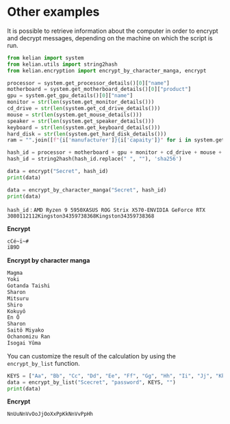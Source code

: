 # Other examples

It is possible to retrieve information about the computer in order to encrypt and decrypt messages, depending on the machine on which the script is run.

```python
from kelian import system
from kelian.utils import string2hash
from kelian.encryption import encrypt_by_character_manga, encrypt

processor = system.get_processor_details()[0]["name"]
motherboard = system.get_motherboard_details()[0]["product"]
gpu = system.get_gpu_details()[0]["name"]
monitor = str(len(system.get_monitor_details()))
cd_drive = str(len(system.get_cd_drive_details()))
mouse = str(len(system.get_mouse_details()))
speaker = str(len(system.get_speaker_details()))
keyboard = str(len(system.get_keyboard_details()))
hard_disk = str(len(system.get_hard_disk_details()))
ram = "".join([f"{i['manufacturer']}{i['capaity']}" for i in system.get_ram_details()])

hash_id = processor + motherboard + gpu + monitor + cd_drive + mouse + speaker + keyboard + hard_disk + ram
hash_id = string2hash(hash_id.replace(" ", ""), 'sha256')

data = encrypt("Secret", hash_id)
print(data)

data = encrypt_by_character_manga("Secret", hash_id)
print(data)
```

`hash_id` : `AMD Ryzen 9 5950XASUS ROG Strix X570-ENVIDIA GeForce RTX 3080112112Kingston34359738368Kingston34359738368`

**Encrypt**
```txt
cCé~ï~#
ïB9D
```

**Encrypt by character manga**
```txt
Magma
Yoki
Gotanda Taishi
Sharon        
Mitsuru       
Shiro
Kokuyô        
En Ô
Sharon        
Saitô Miyako  
Ochanomizu Ran
Isogai Yûma
```

You can customize the result of the calculation by using the `encrypt_by_list` function.

```python
KEYS = ["Aa", "Bb", "Cc", "Dd", "Ee", "Ff", "Gg", "Hh", "Ii", "Jj", "Kk", "Ll", "Mm", "Nn", "Oo", "Pp", "Qq", "Rr", "Ss", "Tt", "Uu", "Vv", "Ww", "Xx", "Yy", "Zz"]
data = encrypt_by_list("Scecret", "password", KEYS, "")
print(data)
```

**Encrypt**
```txt
NnUuNnVvOoJjOoXxPpKkNnVvPpHh
```
